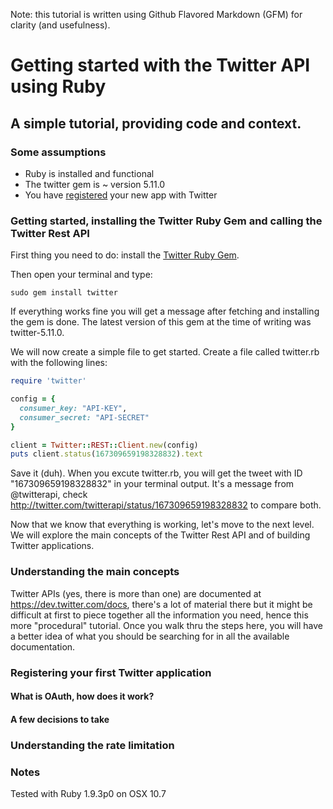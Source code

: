Note: this tutorial is written using Github Flavored Markdown (GFM) for clarity (and usefulness).

# Getting started with the Twitter API using Ruby

## A simple tutorial, providing code and context.

### Some assumptions

* Ruby is installed and functional
* The twitter gem is ~ version 5.11.0
* You have [registered](https://dev.twitter.com/apps) your new app with Twitter

### Getting started, installing the Twitter Ruby Gem and calling the Twitter Rest API

First thing you need to do: install the [Twitter Ruby Gem](http://twitter.rubyforge.org/).

Then open your terminal and type:

    sudo gem install twitter

If everything works fine you will get a message after fetching and installing the gem is done. The latest version of this gem at the time of writing was twitter-5.11.0.

We will now create a simple file to get started. Create a file called twitter.rb with the following lines:

```ruby
require 'twitter'

config = {
  consumer_key: "API-KEY",
  consumer_secret: "API-SECRET"
}

client = Twitter::REST::Client.new(config)
puts client.status(167309659198328832).text
 ```
Save it (duh). When you excute twitter.rb, you will get the tweet with ID "167309659198328832" in your terminal output. It's a message from @twitterapi, check http://twitter.com/twitterapi/status/167309659198328832 to compare both. 

Now that we know that everything is working, let's move to the next level. We will explore the main concepts of the Twitter Rest API and of building Twitter applications.

<style "display:none">TODO: add troubleshooting tips</style>

### Understanding the main concepts

Twitter APIs (yes, there is more than one) are documented at https://dev.twitter.com/docs, there's a lot of material there but it might be difficult at first to piece together all the information you need, hence this more "procedural" tutorial. Once you walk thru the steps here, you will have a better idea of what you should be searching for in all the available documentation.

### Registering your first Twitter application

#### What is OAuth, how does it work?

#### A few decisions to take

### Understanding the rate limitation







### Notes

Tested with Ruby 1.9.3p0 on OSX 10.7